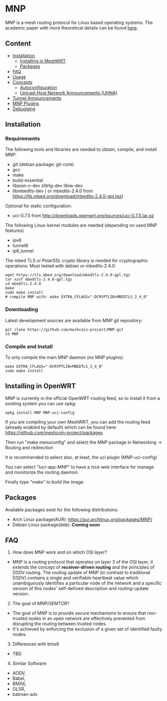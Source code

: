 # MNP

MNP is a mesh routing protocol for Linux based operating systems.
The academic paper with more theoretical details can be found [here](http://dsg.ac.upc.edu/node/843).

## Content

*   [Installation](#installation)
    *   [Installing in MeshWRT](#installing-in-meshwrt)
    *   [Packages](#Packages)
*   [FAQ](#faq)
*   [Usage](doc/Usage.md)
*   [Concepts](doc/Concepts.md)
    *   [Autoconfiguration](doc/Usage.md#address-auto-and-manual-configuration)
    *   [Unicast Host Network Announcements (UHNA)](doc/Usage.md#unicast-host-network-announcements-uhna)
*   [Tunnel Announcements](doc/Tunneling.md)
*   [MNP Plugins](doc/Plugins.md)
*   [Debugging](doc/Debugging.md)

## Installation ##

### Requirements ###

The following tools and libraries are needed to obtain, compile, and install MNP:
* git (debian package: git-core)
* gcc
* make
* build-essential
* libjson-c-dev zlib1g-dev libiw-dev
* libmbedtls-dev ( or mbedtls-2.4.0 from https://tls.mbed.org/download/mbedtls-2.4.0-gpl.tgz)

Optional for static configuration:
* uci-0.7.5 from http://downloads.openwrt.org/sources/uci-0.7.5.tar.gz

The following Linux-kernel modules are needed (depending on used MNP features)
* ipv6
* tunnel6
* ip6_tunnel

The mbed TLS or PolarSSL crypto library is needed for cryptographic operations:
Most tested with debian or mbedtls-2.4.0:
```
wget https://tls.mbed.org/download/mbedtls-2.4.0-gpl.tgz
tar xzvf mbedtls-2.4.0-gpl.tgz
cd mbedtls-2.4.0
make
sudo make install
# compile MNP with: make EXTRA_CFLAGS="-DCRYPTLIB=MBEDTLS_2_4_0"
```

### Downloading

Latest development sources are available from MNP git repository:

```
git clone https://github.com/meshcoin-project/MNP.git
cd MNP
```

### Compile and Install

To only compile the main MNP daemon (no MNP plugins):
```
make EXTRA_CFLAGS="-DCRYPTLIB=MBEDTLS_2_4_0"
sudo make install
```

## Installing in OpenWRT

MNP is currently in the official OpenWRT-routing feed, so to install it from a existing system you can use opkg:
```
opkg install MNP MNP-uci-config
```

If you are compiling your own MeshWRT, you can add the routing feed (already enabled by default) which can be found here: https://github.com/meshcoin-project/packages

Then run "make menuconfig" and select the MNP package in Networking -> Routing and redirection

It is recommended to select also, at least, the uci plugin (MNP-uci-config)

You can select "luci-app-MNP" to have a nice web interface for manage and monitorize the routing daemon.

Finally type "make" to build the image.

## Packages
Available packages exist for the following distributions:
- Arch Linux package(AUR): https://aur.archlinux.org/packages/MNP/
- Debian Linux package(deb): **Coming soon**

## FAQ
1. How does MNP work and on which OSI layer?
- MNP is a routing protocol that operates on layer 3 of the OSI layer; it
    extends the concept of **receiver-driven routing**  and the principles of
    DSDV routing. The routing update of MNP (in contrast to traditional DSDV)
    contains a single and verifiable heartbeat value which unambiguously
    identifies a particular node of the network and a specific version of this
    nodes' self-defined description and routing-update version.

2. The goal of MNP/SEMTOR?
- The goal of MNP is to provide secure mechanisms to ensure that
	non-trusted nodes in an open network are effectively prevented from
	disrupting the routing between trusted nodes.
- It's achieved by enforcing the exclusion of a given set of identified faulty nodes.

3. Differences with bmx6
- TBD

4. Similar Software
- AODV,
- Babel,
- BMX6,
- OLSR,
- batman-adv
